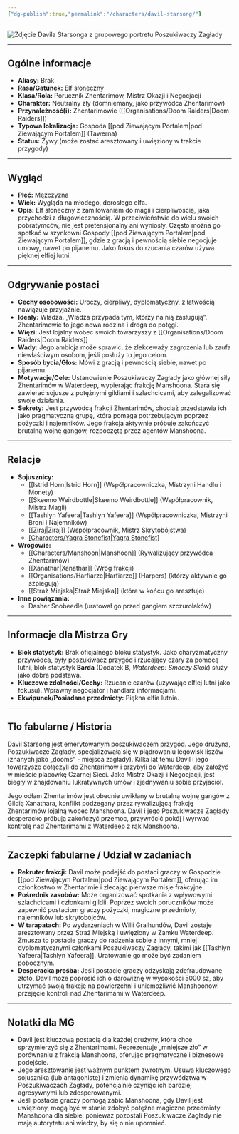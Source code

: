 ```yaml
---
{"dg-publish":true,"permalink":"/characters/davil-starsong/"}
---
```


![Zdjęcie Davila Starsonga z grupowego portretu Poszukiwaczy Zagłady](https://www.worldanvil.com/uploads/images/2367c6a5437db9d843cdc420a4d7f346.jpg)

---

## Ogólne informacje

*   **Aliasy:** Brak
*   **Rasa/Gatunek:** Elf słoneczny
*   **Klasa/Rola:** Porucznik Zhentarimów, Mistrz Okazji i Negocjacji
*   **Charakter:** Neutralny zły (domniemany, jako przywódca Zhentarimów)
*   **Przynależność(i):** Zhentarimowie ([[Organisations/Doom Raiders\|Doom Raiders]])
*   **Typowa lokalizacja:** Gospoda [[pod Ziewającym Portalem\|pod Ziewającym Portalem]] (Tawerna)
*   **Status:** Żywy (może zostać aresztowany i uwięziony w trakcie przygody)

---

## Wygląd

*   **Płeć:** Mężczyzna
*   **Wiek:** Wygląda na młodego, dorosłego elfa.
*   **Opis:** Elf słoneczny z zamiłowaniem do magii i cierpliwością, jaka przychodzi z długowiecznością. W przeciwieństwie do wielu swoich pobratymców, nie jest pretensjonalny ani wyniosły. Często można go spotkać w szynkowni Gospody [[pod Ziewającym Portalem\|pod Ziewającym Portalem]], gdzie z gracją i pewnością siebie negocjuje umowy, nawet po pijanemu. Jako fokus do rzucania czarów używa pięknej elfiej lutni.

---

## Odgrywanie postaci

*   **Cechy osobowości:** Uroczy, cierpliwy, dyplomatyczny, z łatwością nawiązuje przyjaźnie.
*   **Ideały:** Władza. „Władza przypada tym, którzy na nią zasługują”. Zhentarimowie to jego nowa rodzina i droga do potęgi.
*   **Więzi:** Jest lojalny wobec swoich towarzyszy z [[Organisations/Doom Raiders\|Doom Raiders]]
*   **Wady:** Jego ambicja może sprawić, że zlekceważy zagrożenia lub zaufa niewłaściwym osobom, jeśli posłuży to jego celom.
*   **Sposób bycia/Głos:** Mówi z gracją i pewnością siebie, nawet po pijanemu.
*   **Motywacje/Cele:** Ustanowienie Poszukiwaczy Zagłady jako głównej siły Zhentarimów w Waterdeep, wypierając frakcję Manshoona. Stara się zawierać sojusze z potężnymi gildiami i szlachcicami, aby zalegalizować swoje działania.
*   **Sekrety:** Jest przywódcą frakcji Zhentarimów, chociaż przedstawia ich jako pragmatyczną grupę, która pomaga potrzebującym poprzez pożyczki i najemników. Jego frakcja aktywnie próbuje zakończyć brutalną wojnę gangów, rozpoczętą przez agentów Manshoona.

---

## Relacje

*   **Sojusznicy:**
    *   [[Istrid Horn\|Istrid Horn]] (Współpracowniczka, Mistrzyni Handlu i Monety)
    *   [[Skeemo Weirdbottle\|Skeemo Weirdbottle]] (Współpracownik, Mistrz Magii)
    *   [[Tashlyn Yafeera\|Tashlyn Yafeera]] (Współpracowniczka, Mistrzyni Broni i Najemników)
    *   [[Ziraj\|Ziraj]] (Współpracownik, Mistrz Skrytobójstwa)
    *   [[Characters/Yagra Stonefist\|Yagra Stonefist]](Ochroniarka)
*   **Wrogowie:**
    *   [[Characters/Manshoon\|Manshoon]] (Rywalizujący przywódca Zhentarimów)
    *   [[Xanathar\|Xanathar]] (Wróg frakcji)
    *   [[Organisations/Harfiarze\|Harfiarze]] (Harpers) (którzy aktywnie go szpiegują)
    *   [[Straż Miejska\|Straż Miejska]] (która w końcu go aresztuje)
*   **Inne powiązania:**
    *   Dasher Snobeedle (uratował go przed gangiem szczurołaków)

---

## Informacje dla Mistrza Gry

*   **Blok statystyk:** Brak oficjalnego bloku statystyk. Jako charyzmatyczny przywódca, były poszukiwacz przygód i rzucający czary za pomocą lutni, blok statystyk **Barda** (Dodatek B, *Waterdeep: Smoczy Skok*) służy jako dobra podstawa.
*   **Kluczowe zdolności/Cechy:** Rzucanie czarów (używając elfiej lutni jako fokusu). Wprawny negocjator i handlarz informacjami.
*   **Ekwipunek/Posiadane przedmioty:** Piękna elfia lutnia.

---

## Tło fabularne / Historia

Davil Starsong jest emerytowanym poszukiwaczem przygód. Jego drużyna, Poszukiwacze Zagłady, specjalizowała się w plądrowaniu legowisk liszów (znanych jako „dooms” - miejsca zagłady). Kilka lat temu Davil i jego towarzysze dołączyli do Zhentarimów i przybyli do Waterdeep, aby założyć w mieście placówkę Czarnej Sieci. Jako Mistrz Okazji i Negocjacji, jest biegły w znajdowaniu lukratywnych umów i zjednywaniu sobie przyjaciół.

Jego odłam Zhentarimów jest obecnie uwikłany w brutalną wojnę gangów z Gildią Xanathara, konflikt podżegany przez rywalizującą frakcję Zhentarimów lojalną wobec Manshoona. Davil i jego Poszukiwacze Zagłady desperacko próbują zakończyć przemoc, przywrócić pokój i wyrwać kontrolę nad Zhentarimami z Waterdeep z rąk Manshoona.

---

## Zaczepki fabularne / Udział w zadaniach

*   **Rekruter frakcji:** Davil może podejść do postaci graczy w Gospodzie [[pod Ziewającym Portalem\|pod Ziewającym Portalem]], oferując im członkostwo w Zhentarimie i zlecając pierwsze misje frakcyjne.
*   **Pośrednik zasobów:** Może organizować spotkania z wpływowymi szlachcicami i członkami gildii. Poprzez swoich poruczników może zapewnić postaciom graczy pożyczki, magiczne przedmioty, najemników lub skrytobójców.
*   **W tarapatach:** Po wydarzeniach w Willi Gralhundów, Davil zostaje aresztowany przez Straż Miejską i uwięziony w Zamku Waterdeep. Zmusza to postacie graczy do radzenia sobie z innymi, mniej dyplomatycznymi członkami Poszukiwaczy Zagłady, takimi jak [[Tashlyn Yafeera\|Tashlyn Yafeera]]. Uratowanie go może być zadaniem pobocznym.
*   **Desperacka prośba:** Jeśli postacie graczy odzyskają zdefraudowane złoto, Davil może poprosić ich o darowiznę w wysokości 5000 sz, aby utrzymać swoją frakcję na powierzchni i uniemożliwić Manshoonowi przejęcie kontroli nad Zhentarimami w Waterdeep.

---

## Notatki dla MG

*   Davil jest kluczową postacią dla każdej drużyny, która chce sprzymierzyć się z Zhentarimami. Reprezentuje „mniejsze zło” w porównaniu z frakcją Manshoona, oferując pragmatyczne i biznesowe podejście.
*   Jego aresztowanie jest ważnym punktem zwrotnym. Usuwa kluczowego sojusznika (lub antagonistę) i zmienia dynamikę przywództwa w Poszukiwaczach Zagłady, potencjalnie czyniąc ich bardziej agresywnymi lub zdesperowanymi.
*   Jeśli postacie graczy pomogą zabić Manshoona, gdy Davil jest uwięziony, mogą być w stanie zdobyć potężne magiczne przedmioty Manshoona dla siebie, ponieważ pozostali Poszukiwacze Zagłady nie mają autorytetu ani wiedzy, by się o nie upomnieć.